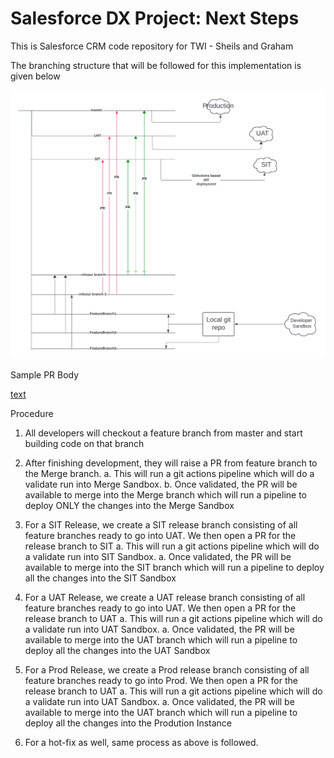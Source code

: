 # Salesforce DX Project: Next Steps

This is Salesforce CRM code repository for TWI - Sheils and Graham

The branching structure that will be followed for this implementation is given below

![alt text](<images/Branching Structure.png>)

Sample PR Body

[text](pull_request_template.md)


Procedure
1. All developers will checkout a feature branch from master and start building code on that branch

2. After finishing development, they will raise a PR from feature branch to the Merge branch. 
    a. This will run a git actions pipeline which will do a validate run into Merge Sandbox. 
    b. Once validated, the PR will be available to merge into the Merge branch which will run a pipeline to deploy ONLY the changes into the Merge Sandbox

3. For a SIT Release, we create a SIT release branch consisting of all feature branches ready to go into UAT. We then open a PR for the release branch to SIT
    a. This will run a git actions pipeline which will do a validate run into SIT Sandbox. 
    a. Once validated, the PR will be available to merge into the SIT branch which will run a pipeline to deploy all the changes into the SIT Sandbox

4. For a UAT Release, we create a UAT release branch consisting of all feature branches ready to go into UAT. We then open a PR for the release branch to UAT
    a. This will run a git actions pipeline which will do a validate run into UAT Sandbox. 
    a. Once validated, the PR will be available to merge into the UAT branch which will run a pipeline to deploy all the changes into the UAT Sandbox

5. For a Prod Release, we create a Prod release branch consisting of all feature branches ready to go into Prod. We then open a PR for the release branch to UAT
    a. This will run a git actions pipeline which will do a validate run into UAT Sandbox. 
    a. Once validated, the PR will be available to merge into the UAT branch which will run a pipeline to deploy all the changes into the Prodution Instance

6. For a hot-fix as well, same process as above is followed.
